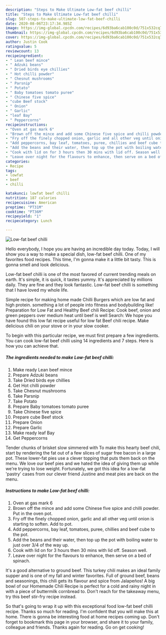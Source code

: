```yaml
---
description: "Steps to Make Ultimate Low-fat beef chilli"
title: "Steps to Make Ultimate Low-fat beef chilli"
slug: 507-steps-to-make-ultimate-low-fat-beef-chilli
date: 2020-08-06T23:17:34.985Z
image: https://img-global.cpcdn.com/recipes/6d93ba6cab100c0d/751x532cq70/low-fat-beef-chilli-recipe-main-photo.jpg
thumbnail: https://img-global.cpcdn.com/recipes/6d93ba6cab100c0d/751x532cq70/low-fat-beef-chilli-recipe-main-photo.jpg
cover: https://img-global.cpcdn.com/recipes/6d93ba6cab100c0d/751x532cq70/low-fat-beef-chilli-recipe-main-photo.jpg
author: Justin Cook
ratingvalue: 5
reviewcount: 13
recipeingredient:
- " Lean beef mince"
- " Adzuki beans"
- " Dried birds eye chillies"
- " Hot chilli powder"
- " Chesnut mushrooms"
- " Parsnip"
- " Potato"
- " Baby tomatoes tomato puree"
- " Chinese five spice"
- "cube Beef stock"
- " Onion"
- " Garlic"
- "leaf Bay"
- " Peppercorns"
recipeinstructions:
- "Oven at gas mark 6"
- "Brown off the mince and add some Chinese five spice and chilli powder. Put in the oven pot."
- "Fry off the finely chopped onion, garlic and all other veg until onion is starting to soften. Add to pot."
- "Add peppercorns, bay leaf, tomatoes, puree, chillies and beef cube to the pot."
- "Add the beans and their water, then top up the pot with boiling water to just over 3/4 of the way up."
- "Cook with lid on for 3 hours then 30 mins with lid off. Season well."
- "Leave over night for the flavours to enhance, then serve on a bed of spinach."
categories:
- Recipe
tags:
- lowfat
- beef
- chilli

katakunci: lowfat beef chilli 
nutrition: 187 calories
recipecuisine: American
preptime: "PT31M"
cooktime: "PT36M"
recipeyield: "1"
recipecategory: Lunch

---
```



![Low-fat beef chilli](https://img-global.cpcdn.com/recipes/6d93ba6cab100c0d/751x532cq70/low-fat-beef-chilli-recipe-main-photo.jpg)

Hello everybody, I hope you are having an incredible day today. Today, I will show you a way to make a special dish, low-fat beef chilli. One of my favorites food recipes. This time, I'm gonna make it a little bit tasty. This is gonna smell and look delicious.

Low-fat beef chilli is one of the most favored of current trending meals on earth. It's simple, it is quick, it tastes yummy. It's appreciated by millions daily. They are fine and they look fantastic. Low-fat beef chilli is something that I have loved my whole life.

Simple recipe for making home made Chilli Burgers which are low fat and high protein. something a lot of people into fitness and bodybuilding like! Preparation for Low Fat and Healthy Beef chili Recipe: Cook beef, onion and green peppers over medium heat until beef is well Search: We hope you have found this low fat recipe useful for low fat Beef chili recipe. Make delicious chili on your stove or in your slow cooker.


To begin with this particular recipe, we must first prepare a few ingredients. You can cook low-fat beef chilli using 14 ingredients and 7 steps. Here is how you can achieve that.

<!--inarticleads1-->

##### The ingredients needed to make Low-fat beef chilli:

1. Make ready  Lean beef mince
1. Prepare  Adzuki beans
1. Take  Dried birds eye chillies
1. Get  Hot chilli powder
1. Take  Chesnut mushrooms
1. Take  Parsnip
1. Take  Potato
1. Prepare  Baby tomatoes tomato puree
1. Take  Chinese five spice
1. Prepare cube Beef stock
1. Prepare  Onion
1. Prepare  Garlic
1. Make ready leaf Bay
1. Get  Peppercorns


Tender chunks of brisket slow simmered with To make this hearty beef chili, start by rendering the fat out of a few slices of sugar free bacon in a large pot. These lower-fat pies use a clever topping that puts them back on the menu. We love our beef pies and we hated the idea of giving them up while we&#39;re trying to lose weight. Fortunately, we got this idea for a low-fat &#39;pastry&#39; cases from our clever friend Justine and meat pies are back on the menu. 

<!--inarticleads2-->

##### Instructions to make Low-fat beef chilli:

1. Oven at gas mark 6
1. Brown off the mince and add some Chinese five spice and chilli powder. Put in the oven pot.
1. Fry off the finely chopped onion, garlic and all other veg until onion is starting to soften. Add to pot.
1. Add peppercorns, bay leaf, tomatoes, puree, chillies and beef cube to the pot.
1. Add the beans and their water, then top up the pot with boiling water to just over 3/4 of the way up.
1. Cook with lid on for 3 hours then 30 mins with lid off. Season well.
1. Leave over night for the flavours to enhance, then serve on a bed of spinach.


It&#39;s a good alternative to ground beef. This turkey chili makes an ideal family supper and is one of my fall and winter favorites. Full of ground beef, beans and seasonings, this chili gets its flavour and spice from Jalapeños! A big bowl of our Homemade Chili Recipe is perfect for a cold and rainy night in with a piece of buttermilk cornbread to. Don&#39;t reach for the takeaway menu, try this beef stir-fry recipe instead. 

So that's going to wrap it up with this exceptional food low-fat beef chilli recipe. Thanks so much for reading. I'm confident that you will make this at home. There is gonna be interesting food at home recipes coming up. Don't forget to bookmark this page in your browser, and share it to your family, colleague and friends. Thanks again for reading. Go on get cooking!
